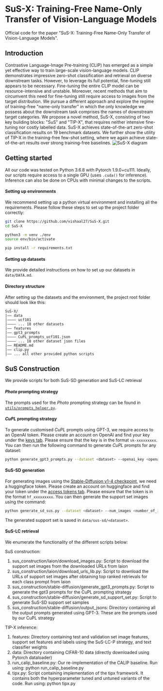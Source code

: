 # SuS-X: Training-Free Name-Only Transfer of Vision-Language Models

Official code for the paper "SuS-X: Training-Free Name-Only Transfer of Vision-Language Models". 

## Introduction
Contrastive Language-Image Pre-training (CLIP) has emerged as a simple yet effective way to train large-scale vision-language models. CLIP demonstrates impressive zero-shot classification and retrieval on diverse downstream tasks. However, to leverage its full potential, fine-tuning still appears to be necessary. Fine-tuning the entire CLIP model can be resource-intensive and unstable. Moreover, recent methods that aim to circumvent this need for
fine-tuning still require access to images from the target distribution. We pursue a different approach and explore the regime of training-free "name-only transfer" in which the only knowledge we possess about the downstream task comprises the names of downstream target categories. We propose a novel method, SuS-X, consisting of two key building blocks: "SuS" and "TIP-X", that requires neither intensive fine-tuning nor costly labelled data. SuS-X achieves state-of-the-art zero-shot classification results on 19 benchmark datasets. We further show the utility of TIP-X in the training-free few-shot setting, where we again achieve state-of-the-art results over strong training-free baselines.
![SuS-X diagram](https://github.com/vishaal27/SuS-X/blob/main/figs/cvpr-susx-diagram.png)

## Getting started
All our code was tested on Python 3.6.8 with Pytorch 1.9.0+cu111. Ideally, our scripts require access to a single GPU (uses `.cuda()` for inference). Inference can also be done on CPUs with minimal changes to the scripts.

#### Setting up environments
We recommend setting up a python virtual environment and installing all the requirements. Please follow these steps to set up the project folder correctly:

```bash
git clone https://github.com/vishaal27/SuS-X.git
cd SuS-X

python3 -m venv ./env
source env/bin/activate

pip install -r requirements.txt
```

#### Setting up datasets
We provide detailed instructions on how to set up our datasets in `data/DATA.md`.

#### Directory structure
After setting up the datasets and the environment, the project root folder should look like this:
```
SuS-X/
|–– data
|–––– ucf101
|–––– ... 18 other datasets
|–– features
|–– gpt3_prompts
|–––– CuPL_prompts_ucf101.json
|–––– ... 18 other dataset json files
|–– README.md
|–– clip.py
|–– ... all other provided python scripts
```

## SuS Construction
We provide scripts for both SuS-SD generation and SuS-LC retrieval

#### *Photo* prompting strategy
The prompts used for the *Photo* prompting strategy can be found in [`utils/prompts_helper.py`](https://github.com/vishaal27/SuS-X/blob/main/utils/prompts_helper.py).

#### *CuPL* prompting strategy
To generate customised *CuPL* prompts using GPT-3, we require access to an OpenAI token. Please create an account on OpenAI and find your key under the [keys tab](https://beta.openai.com/account/api-keys). Please ensure that the key is in the format `sk-xxxxxxxxx`.
You can then run the following command to generate *CuPL* prompts for any dataset:
```bash
python generate_gpt3_prompts.py --dataset <dataset> --openai_key <openai_key>
```

#### SuS-SD generation
For generating images using the [Stable-Diffusion v1-4 checkpoint](https://huggingface.co/CompVis/stable-diffusion-v1-4), we need a huggingface token. Please create an account on huggingface and find your token under the [access tokens tab](https://huggingface.co/settings/tokens). Please ensure that the token is in the format `hf_xxxxxxxxx`.
You can then generate the support set images using the command:
```bash
python generate_sd_sus.py --dataset <dataset> --num_images <number_of_images_per_class> --prompt_shorthand <prompting_strategy> --huggingface_key <huggingface_token>
```
The generated support set is saved in `data/sus-sd/<dataset>`.

#### SuS-LC retrieval

We enumerate the functionality of the different scripts below:

SuS construction:
1. sus_construction/laion/download_images.py: Script to download the support set images from the downloaded URLs from laion
2. sus_construction/laion/download_urls_lib.py: Script to download the URLs of support set images after obtaining top ranked retrievals for each class prompt from laion
3. sus_construction/stable-diffusion/generate_gpt3_prompts.py: Script to generate the gpt3 prompts for the CuPL prompting strategy
4. sus_construction/stable-diffusion/generate_sd_support_set.py: Script to generate SuS-SD support set samples
5. sus_construction/stable-diffusion/output_jsons: Directory containing all the output prompts generated using GPT-3. These are the prompts used by our CuPL strategy

TIP-X inference:
1. features: Directory containing test and validation set image features, support set features and labels using the SuS-LC-P strategy, and text classifier weights
2. data: Directory containing CIFAR-10 data (directly downloaded using Pytorch dataloader)
3. run_calip_baseline.py: Our re-implementation of the CALIP baseline.
Run using: python run_calip_baseline.py 
4. tipx.py: Script containing implementation of the tipx framework. It contains both the hyperparameter tuned and untuned variants of the code.
Run using: python tipx.py
